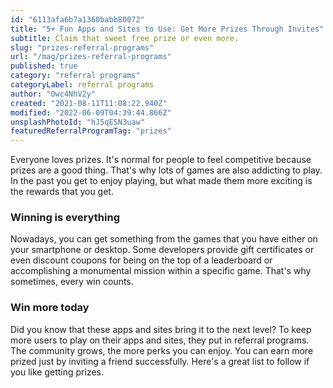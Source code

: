 ```yaml
---
id: "6113afa6b7a1360babb80072"
title: "5+ Fun Apps and Sites to Use: Get More Prizes Through Invites"
subtitle: Claim that sweet free prize or even more.
slug: "prizes-referral-programs"
url: "/mag/prizes-referral-programs"
published: true
category: "referral programs"
categoryLabel: referral programs
author: "Owc4NhV2y"
created: "2021-08-11T11:08:22.940Z"
modified: "2022-06-09T04:39:44.866Z"
unsplashPhotoId: "hJ5qESN3uaw"
featuredReferralProgramTag: "prizes"
---
```

Everyone loves prizes. It's normal for people to feel competitive because prizes are a good thing. That's why lots of games are also addicting to play. In the past you get to enjoy playing, but what made them more exciting is the rewards that you get.

### **Winning is everything**

Nowadays, you can get something from the games that you have either on your smartphone or desktop. Some developers provide gift certificates or even discount coupons for being on the top of a leaderboard or accomplishing a monumental mission within a specific game. That's why sometimes, every win counts.

### **Win more today**

Did you know that these apps and sites bring it to the next level? To keep more users to play on their apps and sites, they put in referral programs. The community grows, the more perks you can enjoy. You can earn more prized just by inviting a friend successfully. Here's a great list to follow if you like getting prizes.